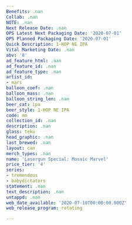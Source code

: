 ```yaml
---
Benefits: .nan
Collab: .nan
NOTE: .nan
Next Release Date: .nan
OPS Latest Next Packaging Date: '2020-07-01'
OPS Planned Packaging Date: '2020-07-01'
Quick Description: 1-HOP NE IPA
Vital Marketing Date: .nan
abv: '8'
ad_feature_html: .nan
ad_feature_id: .nan
ad_feature_type: .nan
artist_id:
- mars
balloon_coef: .nan
balloon_mass: .nan
balloon_string_len: .nan
beer_cat: ipa
beer_style: 1-HOP NE IPA
code: mm
collection_id: .nan
description: .nan
glass: teku
head_graphic: .nan
last_brewed: .nan
layout: can
merch_types: .nan
name: 'Lasergun Special: Mosaic Marvel'
price_tier: '4'
series:
- tremendous
- babydictators
statement: .nan
text_description: .nan
untappd: .nan
web_date_available: '2020-07-10T00:00:00.000Z'
web_release_program: rotating

---
```

